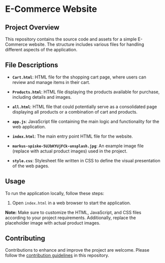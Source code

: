 # E-Commerce Website

## Project Overview
This repository contains the source code and assets for a simple E-Commerce website. The structure includes various files for handling different aspects of the application.

## File Descriptions

- **`Cart.html`**: HTML file for the shopping cart page, where users can review and manage items in their cart.

- **`Products.html`**: HTML file displaying the products available for purchase, including details and images.

- **`all.html`**: HTML file that could potentially serve as a consolidated page displaying all products or a combination of cart and products.

- **`app.js`**: JavaScript file containing the main logic and functionality for the web application.

- **`index.html`**: The main entry point HTML file for the website.

- **`markus-spiske-5UJbKYUjFCk-unsplash.jpg`**: An example image file (replace with actual product images) used in the project.

- **`style.css`**: Stylesheet file written in CSS to define the visual presentation of the web pages.

## Usage
To run the application locally, follow these steps:

1. Open `index.html` in a web browser to start the application.

**Note:** Make sure to customize the HTML, JavaScript, and CSS files according to your project requirements. Additionally, replace the placeholder image with actual product images.

## Contributing
Contributions to enhance and improve the project are welcome. Please follow the [contribution guidelines](CONTRIBUTING.md) in this repository.


